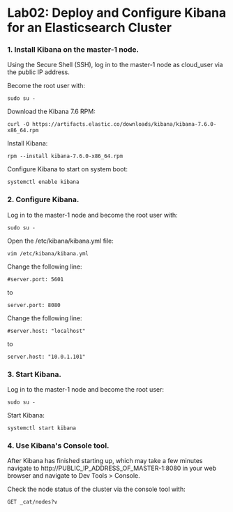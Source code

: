 # Lab02: Deploy and Configure Kibana for an Elasticsearch Cluster

### 1. Install Kibana on the master-1 node.

Using the Secure Shell (SSH), log in to the master-1 node as cloud_user via the public IP address.

Become the root user with:
```
sudo su -
```
Download the Kibana 7.6 RPM:
```
curl -O https://artifacts.elastic.co/downloads/kibana/kibana-7.6.0-x86_64.rpm
```
Install Kibana:
```
rpm --install kibana-7.6.0-x86_64.rpm
```
Configure Kibana to start on system boot:
```
systemctl enable kibana
```
### 2. Configure Kibana.

Log in to the master-1 node and become the root user with:
```
sudo su -
```
Open the /etc/kibana/kibana.yml file:
```
vim /etc/kibana/kibana.yml
```
Change the following line:
```
#server.port: 5601
```
to
```
server.port: 8080
```
Change the following line:
```
#server.host: "localhost"
```
to
```
server.host: "10.0.1.101"
```
### 3. Start Kibana.

Log in to the master-1 node and become the root user:
```
sudo su -
```
Start Kibana:
```
systemctl start kibana
```
### 4. Use Kibana's Console tool.

After Kibana has finished starting up, which may take a few minutes navigate to http://PUBLIC_IP_ADDRESS_OF_MASTER-1:8080 in your web browser and navigate to Dev Tools > Console.

Check the node status of the cluster via the console tool with:
```
GET _cat/nodes?v
```